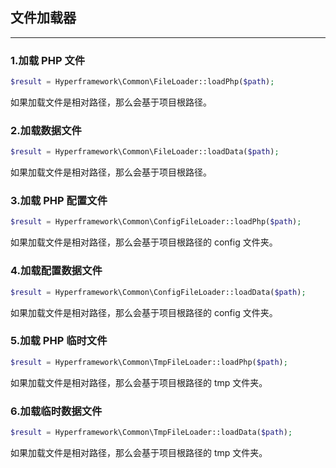 ## 文件加载器

---

### 1.加载 PHP 文件

```php
$result = Hyperframework\Common\FileLoader::loadPhp($path);
```
如果加载文件是相对路径，那么会基于项目根路径。

### 2.加载数据文件

```php
$result = Hyperframework\Common\FileLoader::loadData($path);
```
如果加载文件是相对路径，那么会基于项目根路径。

### 3.加载 PHP 配置文件

```php
$result = Hyperframework\Common\ConfigFileLoader::loadPhp($path);
```
如果加载文件是相对路径，那么会基于项目根路径的 config 文件夹。

### 4.加载配置数据文件

```php
$result = Hyperframework\Common\ConfigFileLoader::loadData($path);
```
如果加载文件是相对路径，那么会基于项目根路径的 config 文件夹。

### 5.加载 PHP 临时文件

```php
$result = Hyperframework\Common\TmpFileLoader::loadPhp($path);
```
如果加载文件是相对路径，那么会基于项目根路径的 tmp 文件夹。

### 6.加载临时数据文件

```php
$result = Hyperframework\Common\TmpFileLoader::loadData($path);
```
如果加载文件是相对路径，那么会基于项目根路径的 tmp 文件夹。
